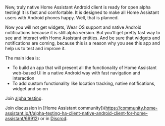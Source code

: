 New, truly native Home Assistant Android client is ready for open alpha testing!
It is fast and comfortable. It is designed to make all Home Assistant users with Android phones happy. Well, that is planned.

Now you will not get widgets, Wear OS support and native Android notifications because it is still alpha version. But you’ll get pretty fast way to see and interact with Home Assistant entities. And be sure that widgets and notifications are coming, because this is a reason why you see this app and help us to test and improve it.

The main idea is:

- To build an app that will present all the functionality of Home Assistant web-based UI in a native Android way with fast navigation and interaction
- To add custom functionality like location tracking, native notifications, widget and so on

Join [alpha testing](/alpha-testing).

Join discussion in [Home Assistant community])(https://community.home-assistant.io/t/alpha-testing-ha-client-native-android-client-for-home-assistant/69912) or in [Discrod](https://discord.gg/NSaQEQ8).
